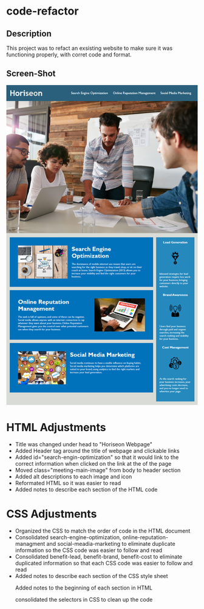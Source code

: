 
# code-refactor

## Description
This project was to refact an exsisting website to make sure it was functioning properly, with corret code and format. 



## Screen-Shot
![The Horiseon webpage includes a navigation bar, a header image, and cards with text and images at the bottom of the page.](./Assets-1/01-html-css-git-homework-demo.png)

# HTML Adjustments
<ul>
    <li>
        Title was changed under head to "Horiseon Webpage"
    </li>
    <li>
        Added Header tag around the title of webpage and clickable links
    </li>
    <li>
        Added id="search-engin-optimization" so that it would link to the correct information when clicked on the link at the of the page
    </li>
    <li>
        Moved class="meeting-main-image" from body to header section
    </li>
    <li>
        Added alt descriptions to each image and icon
    </li>
    <li>
        Reformated HTML so it was easier to read
    </li>
    <li>
         Added notes to describe each section of the HTML code
    </li>
</ul>

# CSS Adjustments
<ul>
    <li>
        Organized the CSS to match the order of code in the HTML document
    </li>
    <li>
        Consolidated search-engine-optimization, online-reputation-managment and social-meadia-marketing to eliminate duplicate information so the CSS code was easier to follow and read 
    </li>
    <li>
        Consolidated benefit-lead, benefit-brand, benefit-cost to eliminate duplicated information so that each CSS code was easier to follow and read 
    </li>
    <li>
        Added notes to describe each section of the CSS style sheet
    </li>

 



Added notes to the beginning of each section in HTML 

consolidated the selectors in CSS to clean up the code
